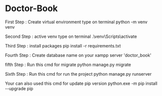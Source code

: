 # Doctor-Book

First Step :  Create virtual environment type on terminal python -m venv venv

Second Step : active venv type on terminal .\venv\Scripts\activate

Third Step : install packages pip install -r requirements.txt

Fourth Step : Create database name on your xampp server  'doctor_book'

fifth Step : Run this cmd for migrate python manage.py migrate

Sixth Step : Run this cmd for run the project python manage.py runserver

Your can also used this cmd for update pip version python.exe -m pip install --upgrade pip
